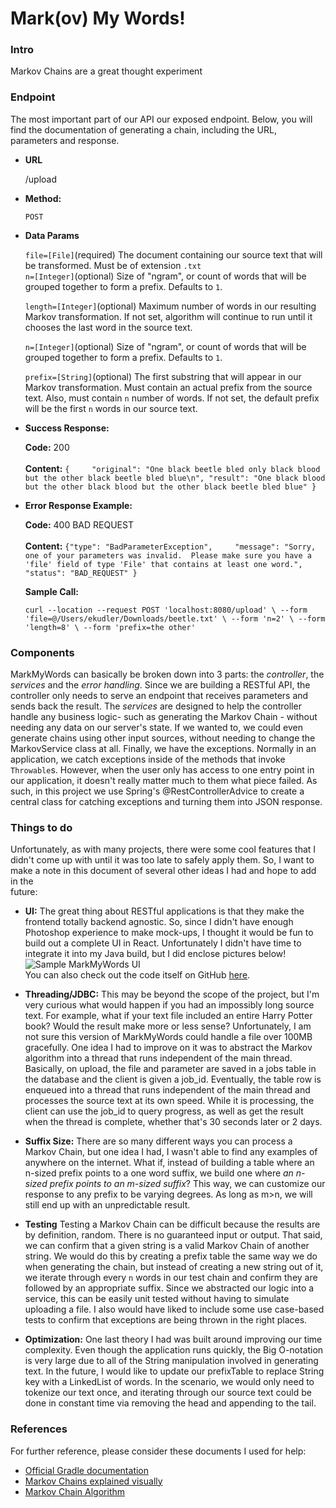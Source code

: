

# Mark(ov) My Words!

### Intro
Markov Chains are a great thought experiment
### Endpoint
The most important part of our API our exposed endpoint.  Below, you will find the documentation of generating a chain, including the URL, parameters and response.

* **URL**

  /upload

* **Method:**

  `POST`

* **Data Params**

  `file=[File]`(required) The document containing our source text that will be transformed.  Must be of extension `.txt`    
  `n=[Integer]`(optional) Size of "ngram", or count of words that will be grouped together to form a prefix.  Defaults to `1`.

  `length=[Integer]`(optional) Maximum number of words in our resulting Markov transformation.  If not set, algorithm will continue to run until it chooses the last word in the source text.

  `n=[Integer]`(optional) Size of "ngram", or count of words that will be grouped together to form a prefix.  Defaults to `1`.

  `prefix=[String]`(optional) The first substring that will appear in our Markov transformation.  Must contain an actual prefix from the source text.  Also, must contain `n` number of words.  If not set, the default prefix will be the first `n` words in our source text.

* **Success Response:**

  **Code:** 200 <br />    
  **Content:** `{    
  "original": "One black beetle bled only black blood but the other black beetle bled blue\n", "result": "One black blood but the other black blood but the other black beetle bled blue" }`
* **Error Response Example:**

  **Code:** 400 BAD REQUEST <br />    
  **Content:** `{"type": "BadParameterException",    
  "message": "Sorry, one of your parameters was invalid.  Please make sure you have a 'file' field of type 'File' that contains at least one word.", "status": "BAD_REQUEST" }`

  **Sample Call:**

  ```curl --location --request POST 'localhost:8080/upload' \ --form 'file=@/Users/ekudler/Downloads/beetle.txt' \ --form 'n=2' \ --form 'length=8' \ --form 'prefix=the other'```

### Components
MarkMyWords can basically be broken down into 3 parts: the *controller*, the *services* and the *error handling*.  Since we are building a RESTful API, the controller only needs to serve an endpoint that receives parameters and sends back the result.  The *services* are designed to help the controller handle any business logic- such as generating the Markov Chain - without needing any data on our server's state.  If we wanted to, we could even generate chains using other input sources, without needing to change the MarkovService class at all.  Finally, we have the exceptions.  Normally in an application, we catch exceptions inside of the methods that invoke `Throwable`s.  However, when the user only has access to one entry point in our application, it doesn't really matter much to them what piece failed.  As such, in this project we use Spring's @RestControllerAdvice to create a central class for catching exceptions and turning them into  JSON response.

### Things to do
Unfortunately, as with many projects, there were some cool features that I didn't come up with until it was too late to safely apply them.  So, I want to make a note in this document of several other ideas I had and hope to add in the     
future:
* **UI:** The great thing about RESTful applications is that they make the frontend totally backend agnostic.  So, since I didn't have enough Photoshop experience to make mock-ups, I thought it would be fun to build out a complete UI in React.  Unfortunately I didn't have time to integrate it into my Java build, but I did enclose pictures below!
  ![Sample MarkMyWords UI](https://i.imgur.com/C1xoFuh.pngg)  
  You can also check out the code itself on GitHub [here](https://github.com/Joeento/markmywords-client).

* **Threading/JDBC:**  This may be beyond the scope of the project, but I'm very curious what would happen if you had an impossibly long source text.  For example, what if your text file included an entire Harry Potter book?  Would the result make more or less sense?  Unfortunately, I am not sure this version of MarkMyWords could handle a file over 100MB gracefully.  One idea I had to improve on it was to abstract the Markov algorithm into a thread that runs independent of the main thread.  Basically, on upload, the file and parameter are saved in a jobs table in the database and the client is given a job_id.  Eventually, the table row is enqueued into a thread that runs independent of the main thread and processes the source text at its own speed.  While it is processing, the client can use the job_id to query progress, as well as get the result when the thread is complete, whether that's 30 seconds later or 2 days.
* **Suffix Size:** There are so many different ways you can process a Markov Chain, but one idea I had, I wasn't able to find any examples of anywhere on the internet.  What if, instead of building a table where an n-sized prefix points to a one word suffix, we build one where *an n-sized prefix points to an m-sized suffix*?  This way, we can customize our response to any prefix to be varying degrees.  As long as m>n, we will still end up with an unpredictable result.
* **Testing** Testing a Markov Chain can be difficult because the results are by definition, random.  There is no guaranteed input or output.  That said, we can confirm that a given string is a valid Markov Chain of another string.  We would do this by creating a prefix table the same way we do when generating the chain, but instead of creating a new string out of it, we iterate through every `n` words in our test chain and confirm they are followed by an appropriate suffix.  Since we abstracted our logic into a service, this can be easily unit tested without having to simulate uploading a file.  I also would have liked to include some use case-based tests to confirm that exceptions are being thrown in the right places.
* **Optimization:** One last theory I had was built around improving our time complexity.  Even though the application runs quickly, the Big O-notation is very large due to all of the String manipulation involved in generating text.  In the future, I would like to update our prefixTable to replace String key with a LinkedList of words.  In the scenario, we would only need to tokenize our text once, and iterating through our source text could be done in constant time via removing the head and appending to the tail.

### References
For further reference, please consider these documents I used for help:

* [Official Gradle documentation](https://docs.gradle.org)
* [Markov Chains explained visually](https://setosa.io/ev/markov-chains/)
* [Markov Chain Algorithm](https://www.rose-hulman.edu/class/csse/csse221/200910/Projects/Markov/markov.html)